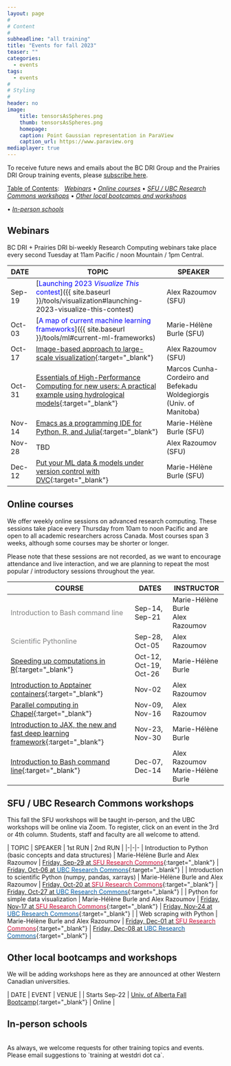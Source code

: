 ```yaml
---
layout: page
#
# Content
#
subheadline: "all training"
title: "Events for fall 2023"
teaser: ""
categories:
  - events
tags:
  - events
#
# Styling
#
header: no
image:
    title: tensorsAsSpheres.png
    thumb: tensorsAsSpheres.png
    homepage:
    caption: Point Gaussian representation in ParaView 
    caption_url: https://www.paraview.org
mediaplayer: true
---
```



<!-- deployment status https://github.com/WestGrid/trainingMaterials/actions -->




<!-- While WestGrid ceased its operations on March 31, 2022, research computing training in Western Canada remains -->
<!-- -- coordinated by the same team, now based at Simon Fraser University, with participation from HPC analysts -->
<!-- across the BC DRI Group and the Prairies DRI Group (former WestGrid space). -->

To receive future news and emails about the BC DRI Group and the Prairies DRI Group training events, please
[subscribe here](/contact).

<!-- Going forward, this new list will be our primary way to reach academic researchers in Western Canada (and -->
<!-- elsewhere). -->


[Table of Contents](#table-of-contents):
&nbsp;
[<em>Webinars</em>](#webinars)
• [<em>Online courses</em>](#online-courses)
• [<em>SFU / UBC Research Commons workshops</em>](#commons)
• [<em>Other local bootcamps and workshops</em>](#bootcamps)
<!-- • [<em>Humanities and social sciences training</em>](#dh) -->
• [<em>In-person schools</em>](#schools)










## Webinars

BC DRI + Prairies DRI bi-weekly Research Computing webinars take place every second Tuesday at 11am Pacific /
noon Mountain / 1pm Central.

<!-- Webinar registration will open in early September. -->

<!-- For *upcoming webinars*, click the linked title to see more details or to register. For *past -->
<!-- sessions*, click on the title to view recordings and slides. -->

| DATE | TOPIC | SPEAKER |
| ------------- | --------------- | ----------------- |
| Sep-19 | [<span style="color:blue">Launching 2023 *Visualize This* contest</span>]({{ site.baseurl }}/tools/visualization#launching-2023-visualize-this-contest) | Alex Razoumov (SFU) |
| Oct-03 | [<span style="color:blue">A map of current machine learning frameworks</span>]({{ site.baseurl }}/tools/ml#current-ml-frameworks) | Marie-Hélène Burle (SFU) |
| Oct-17 | [Image-based approach to large-scale visualization](https://docs.google.com/forms/d/e/1FAIpQLSfjxflKzVT_t4XnUyS1wc2PoybSs6Ih3-sjltOqut3n-WYUiA/viewform){:target="_blank"} | Alex Razoumov (SFU) |
| Oct-31 | [Essentials of High-Performance Computing for new users: A practical example using hydrological models](https://docs.google.com/forms/d/e/1FAIpQLSel8rhrb6Xx4tYOiEwvuFj46s25dl3rZjIjQRlHYDDsiGJN0Q/viewform){:target="_blank"} | Marcos Cunha-Cordeiro and Befekadu Woldegiorgis (Univ. of Manitoba) |
| Nov-14 | [Emacs as a programming IDE for Python, R, and Julia](https://docs.google.com/forms/d/e/1FAIpQLSeUVnHSyM4LbmYjrgcYGscStup9fG6AyppY27rnsPFP8GOt4w/viewform){:target="_blank"} | Marie-Hélène Burle (SFU) |
| Nov-28 | TBD | Alex Razoumov (SFU) |
| Dec-12 | [Put your ML data & models under version control with DVC](https://docs.google.com/forms/d/e/1FAIpQLSdYh-tzvCnmbvK0fmgjJRsylIR67MC3x7BASdq5UohcvfCvzw/viewform){:target="_blank"} | Marie-Hélène Burle (SFU) |


<!-- [text](link){:target="_blank"} -->
<!-- | Apr-25 | Cybersecurity webinar (TBC) | - | -->
<!-- Belaid: It will be about the introduction to actual bigdata and its ecosystem, including Hadoop and Spark. -->











<a name="courses"></a>
## Online courses

We offer weekly online sessions on advanced research computing. These sessions take place every Thursday from
10am to noon Pacific and are open to all academic researchers across Canada. Most courses span 3 weeks,
although some courses may be shorter or longer.

Please note that these sessions are not recorded, as we want to encourage attendance and live interaction, and
we are planning to repeat the most popular / introductory sessions throughout the year.

| COURSE | DATES | INSTRUCTOR |
| ------------- | --------------- | ----------------- |
| <span style="color:gray">Introduction to Bash command line</span> | Sep-14, Sep-21 | Marie-Hélène Burle <br> Alex Razoumov |
| <span style="color:gray">Scientific Pythonline</span> | Sep-28, Oct-05 | Alex Razoumov |
| [Speeding up computations in R](https://docs.google.com/forms/d/e/1FAIpQLSceJ9KZIvKHgPyPwf7pkB5GQxx5eEBGy3jdjnVoLl0pTU09BA/viewform){:target="_blank"} | Oct-12, Oct-19, Oct-26 | Marie-Hélène Burle |
| [Introduction to Apptainer containers](https://docs.google.com/forms/d/e/1FAIpQLSf6E2JYpT-1rBdY4oBX7LYOy7Gh8CAz8UOdoXejtin24r8zfw/viewform){:target="_blank"} | Nov-02 | Alex Razoumov |
| [Parallel computing in Chapel](https://docs.google.com/forms/d/e/1FAIpQLSfc6eIB_C5x49e86ouF_UrHgbxiTwSP8v3Se1tq15q-bzbdaQ/viewform){:target="_blank"} | Nov-09, Nov-16 | Alex Razoumov |
| [Introduction to JAX, the new and fast deep learning framework](https://docs.google.com/forms/d/e/1FAIpQLSdBT2dFGxkgGJGFaNYkDu5eqYE5KGALeOoCk0DhVTNG8ntYxw/viewform){:target="_blank"} | Nov-23, Nov-30 | Marie-Hélène Burle |
| [Introduction to Bash command line](https://docs.google.com/forms/d/e/1FAIpQLSfXgCdKhKXRrUkhc9Q02UAyTV3ZukRUa9HzhaFmt-_KqPE8Ew/viewform){:target="_blank"} | Dec-07, Dec-14 | Alex Razoumov <br> Marie-Hélène Burle |

<!-- | Parallel computing in Julia | Apr-20, Apr-27, May-11 | Alex Razoumov | -->











<a name="commons"></a>
## SFU / UBC Research Commons workshops

This fall the SFU workshops will be taught in-person, and the UBC workshops will be online via Zoom. To
register, click on an event in the 3rd or 4th column. Students, staff and faculty are all welcome to attend.


| TOPIC | SPEAKER | 1st RUN | 2nd RUN |
|-|-|-
| Introduction to Python (basic concepts and data structures) | Marie-Hélène Burle and Alex Razoumov | [Friday, Sep-29 at <span style="color:#CE0834">SFU Research Commons</span>](https://www.lib.sfu.ca/about/branches-depts/rc/software-data-dh/software/38182){:target="_blank"} | [Friday, Oct-06 at <span style="color:#005CA7">UBC Research Commons</span>](https://libcal.library.ubc.ca/event/3748911){:target="_blank"} |
| Introduction to scientific Python (numpy, pandas, xarrays) | Marie-Hélène Burle and Alex Razoumov | [Friday, Oct-20 at <span style="color:#CE0834">SFU Research Commons</span>](https://www.lib.sfu.ca/about/branches-depts/rc/software-data-dh/software/38183){:target="_blank"} | [Friday, Oct-27 at <span style="color:#005CA7">UBC Research Commons</span>](https://libcal.library.ubc.ca/event/3748918){:target="_blank"} |
| Python for simple data visualization | Marie-Hélène Burle and Alex Razoumov | [Friday, Nov-17 at <span style="color:#CE0834">SFU Research Commons</span>](https://www.lib.sfu.ca/about/branches-depts/rc/software-data-dh/software/38184){:target="_blank"} | [Friday, Nov-24 at <span style="color:#005CA7">UBC Research Commons</span>](https://libcal.library.ubc.ca/event/3748919){:target="_blank"} |
| Web scraping with Python | Marie-Hélène Burle and Alex Razoumov | [Friday, Dec-01 at <span style="color:#CE0834">SFU Research Commons</span>](https://www.lib.sfu.ca/about/branches-depts/rc/software-data-dh/software/38185){:target="_blank"} | [Friday, Dec-08 at <span style="color:#005CA7">UBC Research Commons</span>](https://libcal.library.ubc.ca/event/3748920){:target="_blank"} |

<!-- UBC Fridays 1:00pm–2:30pm -->
<!-- Python will similat to https://www.lib.sfu.ca/about/branches-depts/rc/software-data-dh/software/36876 -->
<!-- [Thursday, Jan-26 at <span style="color:#CE0834">SFU Research Commons</span>](https://www.lib.sfu.ca/about/branches-depts/rc/software-data-dh/software/37740){:target="_blank"} -->



















<a name="bootcamps"></a>
## Other local bootcamps and workshops

We will be adding workshops here as they are announced at other Western Canadian universities.

| DATE | EVENT | VENUE |
| Starts Sep-22 | [Univ. of Alberta Fall Bootcamp](https://www.ualberta.ca/information-services-and-technology/news/2023/fall-research-computing-bootcamp.html){:target="_blank"} | Online |

<!-- watch https://www.ualberta.ca/information-services-and-technology/research-computing -->






<!-- <a name="dh"></a> -->
<!-- ## Humanities and social sciences training -->

<!-- | DATE | EVENT | VENUE | -->
<!-- | Feb-14 to Feb-17 | [HSS Winter Series](https://hss23.netlify.app){:target="_blank"} | online | -->
<!-- | June 5-9 and 12-16 | [DHSI](https://dhsi.org){:target="_blank"} <br> (Digital Humanities Summer Institute) | TBC | -->






<a name="schools"></a>
## In-person schools

<!-- | DATE | COURSE | LOCATION | -->
<!-- | May 1-5 <br> (5 days) | [UVic spring school](https://2023uvic.netlify.app){:target="_blank"} | UVic | -->
<!-- | June 19-23 <br> (5 days) | [SFU summer school](https://2023sfu.netlify.app){:target="_blank"} | SFU's Big Data Hub | -->



<br>
As always, we welcome requests for other training topics and events. Please email suggestions to `training at
westdri dot ca`.

